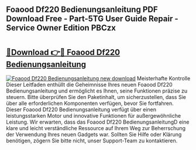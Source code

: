 ## Foaood Df220 Bedienungsanleitung PDF Download Free - Part-5TG User Guide Repair - Service Owner Edition PBCzx

# <h2><a href="http://df52wxy.blite.top/?on=Foaood+Df220+Bedienungsanleitung">🔗Download 👉🔴 Foaood Df220 Bedienungsanleitung</a></h2>

[![Foaood Df220 Bedienungsanleitung new download](https://i.imgur.com/lujVjoI.png)](http://df52wxy.blite.top/?on=Foaood+Df220+Bedienungsanleitung)
Meisterhafte Kontrolle Dieser Leitfaden enthüllt die Geheimnisse Ihres neuen Foaood Df220 Bedienungsanleitung und ermöglicht es Ihnen, seine Funktionen präzise zu steuern. Bitte überprüfen Sie den Paketinhalt, um sicherzustellen, dass Sie über alle erforderlichen Komponenten verfügen, bevor Sie fortfahren. Dieser Foaood Df220 Bedienungsanleitung verfügt über einen leistungsstarken Motor und innovative Funktionen für außergewöhnliche Leistung. Wir erwarten, dass das Foaood Df220 BedienungsanleitungD eine klare und leicht verständliche Ressource auf Ihrem Weg zur Beherrschung der Verwendung Ihres neuen Gadgets war. Sollten Sie Hilfe oder Klärung benötigen, zögern Sie bitte nicht, unser Support-Team zu kontaktieren.
